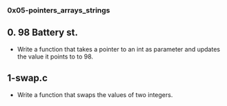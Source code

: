 ### 0x05-pointers_arrays_strings ###

## 0. 98 Battery st. ##
 * Write a function that takes a pointer to an int as parameter and updates the value it points to to 98.

## 1-swap.c ##
 * Write a function that swaps the values of two integers.

 